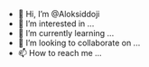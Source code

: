 - 👋 Hi, I’m @Aloksiddoji
- 👀 I’m interested in ...
- 🌱 I’m currently learning ...
- 💞️ I’m looking to collaborate on ...
- 📫 How to reach me ...

<!---
Aloksiddoji/Aloksiddoji is a ✨ special ✨ repository because its `README.md` (this file) appears on your GitHub profile.
You can click the Preview link to take a look at your changes.
--->
